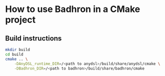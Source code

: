# How to use Badhron in a CMake project

## Build instructions
```sh
mkdir build
cd build
cmake .. \
    -DAnyDSL_runtime_DIR=/<path to anydsl>/build/share/anydsl/cmake \
    -DBadhron_DIR=/<path to badhron>/build/share/badhron/cmake
```
